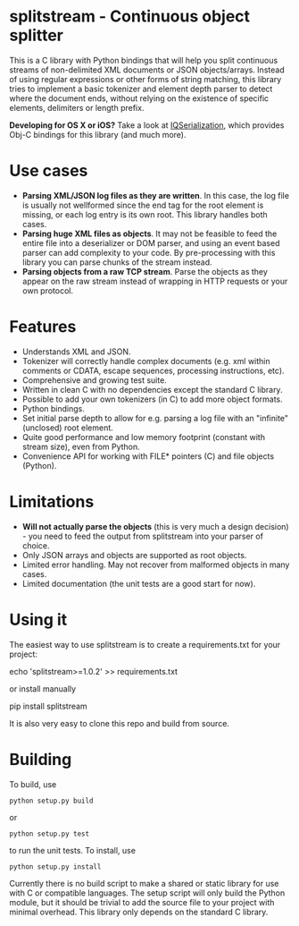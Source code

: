 # splitstream - Continuous object splitter

This is a C library with Python bindings that will help you split continuous streams of non-delimited XML documents or JSON objects/arrays. Instead of using regular expressions or other forms of string matching, this library tries to implement a basic tokenizer and element depth parser to detect where the document ends, without relying on the existence of specific elements, delimiters or length prefix.

**Developing for OS X or iOS?** Take a look at [IQSerialization](https://github.com/evolvIQ/iqserialization), which provides Obj-C bindings for this library (and much more).

# Use cases

* **Parsing XML/JSON log files as they are written**.  In this case, the log file is usually not wellformed since the end tag for the root element is missing, or each log entry is its own root. This library handles both cases.
* **Parsing huge XML files as objects**. It may not be feasible to feed the entire file into a deserializer or DOM parser, and using an event based parser can add complexity to your code. By pre-processing with this library you can parse chunks of the stream instead.
* **Parsing objects from a raw TCP stream**. Parse the objects as they appear on the raw stream instead of wrapping in HTTP requests or your own protocol.

# Features

* Understands XML and JSON.
* Tokenizer will correctly handle complex documents (e.g. xml within comments or CDATA, escape sequences, processing instructions, etc).
* Comprehensive and growing test suite.
* Written in clean C with no dependencies except the standard C library.
* Possible to add your own tokenizers (in C) to add more object formats.
* Python bindings.
* Set initial parse depth to allow for e.g. parsing a log file with an "infinite" (unclosed) root element.
* Quite good performance and low memory footprint (constant with stream size), even from Python.
* Convenience API for working with FILE* pointers (C) and file objects (Python).

# Limitations

* **Will not actually parse the objects** (this is very much a design decision) - you need to feed the output from splitstream into your parser of choice.
* Only JSON arrays and objects are supported as root objects.
* Limited error handling. May not recover from malformed objects in many cases.
* Limited documentation (the unit tests are a good start for now).

# Using it

The easiest way to use splitstream is to create a requirements.txt for your project:

   echo 'splitstream>=1.0.2' >> requirements.txt

or install manually

   pip install splitstream

It is also very easy to clone this repo and build from source.

# Building

To build, use 

    python setup.py build
    
or

    python setup.py test

to run the unit tests. To install, use

    python setup.py install

Currently there is no build script to make a shared or static library for use with C or compatible languages. The setup script will only build the Python module, but it should be trivial to add the source file to your project with minimal overhead. This library only depends on the standard C library.
